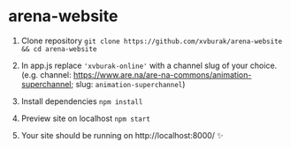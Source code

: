 # arena-website

1. Clone repository
`git clone https://github.com/xvburak/arena-website && cd arena-website`


2. In app.js replace `'xvburak-online'` with a channel slug of your choice. 
(e.g. channel: https://www.are.na/are-na-commons/animation-superchannel; slug: `animation-superchannel`)


3. Install dependencies
`npm install`


4. Preview site on localhost
`npm start`


5. Your site should be running on http://localhost:8000/ ✨
